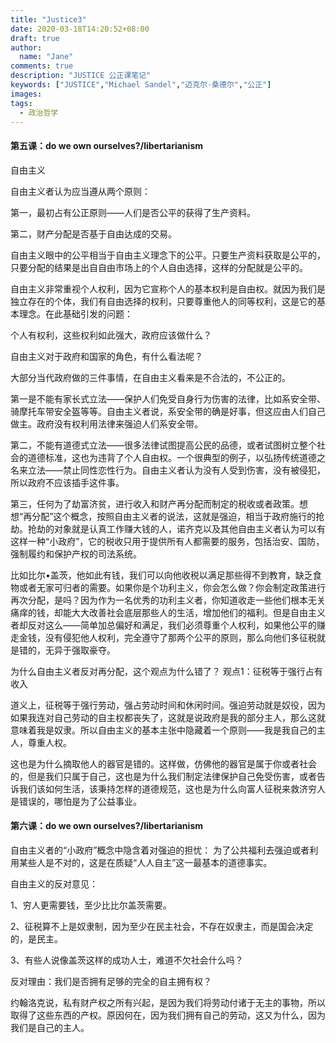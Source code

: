 ```yaml
---
title: "Justice3"
date: 2020-03-18T14:20:52+08:00
draft: true
author:
  name: "Jane"
comments: true
description: "JUSTICE 公正课笔记"
keywords: ["JUSTICE","Michael Sandel","迈克尔·桑德尔","公正"]
images:
tags:
  - 政治哲学
---
```


#### 第五课：do we own ourselves?/libertarianism



自由主义




自由主义者认为应当遵从两个原则：


第一，最初占有公正原则——人们是否公平的获得了生产资料。


第二，财产分配是否基于自由达成的交易。


自由主义眼中的公平相当于自由主义理念下的公平。只要生产资料获取是公平的，只要分配的结果是出自自由市场上的个人自由选择，这样的分配就是公平的。


自由主义非常重视个人权利，因为它宣称个人的基本权利是自由权。就因为我们是独立存在的个体，我们有自由选择的权利，只要尊重他人的同等权利，这是它的基本理念。在此基础引发的问题：


个人有权利，这些权利如此强大，政府应该做什么？


自由主义对于政府和国家的角色，有什么看法呢？


大部分当代政府做的三件事情，在自由主义看来是不合法的，不公正的。


第一是不能有家长式立法——保护人们免受自身行为伤害的法律，比如系安全带、骑摩托车带安全盔等等。自由主义者说，系安全带的确是好事，但这应由人们自己做主。政府没有权利用法律来强迫人们系安全带。


第二，不能有道德式立法——很多法律试图提高公民的品德，或者试图树立整个社会的道德标准，这也为违背了个人自由权。一个很典型的例子，以弘扬传统道德之名来立法——禁止同性恋性行为。自由主义者认为没有人受到伤害，没有被侵犯，所以政府不应该插手这件事。


第三，任何为了劫富济贫，进行收入和财产再分配而制定的税收或者政策。想想“再分配”这个概念，按照自由主义者的说法，这就是强迫，相当于政府施行的抢劫。抢劫的对象就是认真工作赚大钱的人，诺齐克以及其他自由主义者认为可以有这样一种“小政府”，它的税收只用于提供所有人都需要的服务，包括治安、国防，强制履约和保护产权的司法系统。


比如比尔•盖茨，他如此有钱，我们可以向他收税以满足那些得不到教育，缺乏食物或者无家可归者的需要。如果你是个功利主义，你会怎么做？你会制定政策进行再次分配，是吗？因为作为一名优秀的功利主义者，你知道收走一些他们根本无关痛痒的钱，却能大大改善社会底层那些人的生活，增加他们的福利。但是自由主义者却反对这么——简单加总偏好和满足，我们必须尊重个人权利，如果他公平的赚走金钱，没有侵犯他人权利，完全遵守了那两个公平的原则，那么向他们多征税就是错的，无异于强取豪夺。


为什么自由主义者反对再分配，这个观点为什么错了？
观点1：征税等于强行占有收入


道义上，征税等于强行劳动，强占劳动时间和休闲时间。强迫劳动就是奴役，因为如果我连对自己劳动的自主权都丧失了，这就是说政府是我的部分主人，那么这就意味着我是奴隶。所以自由主义的基本主张中隐藏着一个原则——我是我自己的主人，尊重人权。
​

这也是为什么摘取他人的器官是错的。这样做，仿佛他的器官是属于你或者社会的，但是我们只属于自己，这也是为什么我们制定法律保护自己免受伤害，或者告诉我们该如何生活，该秉持怎样的道德规范，这也是为什么向富人征税来救济穷人是错误的，哪怕是为了公益事业。


#### 第六课：do we own ourselves?/libertarianism


自由主义者的“小政府”概念中隐含着对强迫的担忧：
为了公共福利去强迫或者利用某些人是不对的，这是在质疑“人人自主”这一最基本的道德事实。


自由主义的反对意见：


1、穷人更需要钱，至少比比尔盖茨需要。


2、征税算不上是奴隶制，因为至少在民主社会，不存在奴隶主，而是国会决定的，是民主。


3、有些人说像盖茨这样的成功人士，难道不欠社会什么吗？


反对理由：我们是否拥有足够的完全的自主拥有权？


约翰洛克说，私有财产权之所有兴起，是因为我们将劳动付诸于无主的事物，所以取得了这些东西的产权。原因何在，因为我们拥有自己的劳动，这又为什么，因为我们是自己的主人。